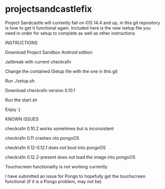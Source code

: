 # projectsandcastlefix
Project Sandcastle will currently fail on iOS 14.4 and up, in this git repository is how to get it functional again. Included here is the new isetup file you need in order for setup to complete as well as other instructions



INSTRUCTIONS

Download Project Sandbox Android edition

Jailbreak with current checkra1n

Change the contained iSetup file with the one in this git

Run ./setup.sh

Download checkra1n version 0.10.1

Run the start.sh

Enjoy :)


KNOWN ISSUES

checkra1n 0.10.2 works sometimes but is inconsistent

checkra1n 0.11 crashes nto pongoOS

checkra1n 0.12-0.12.1 does not boot into pongoOS


checkra1n 0.12.2-present does not load the image into pongoOS



Touchscreen functionality is not working currently

I have submitted an issue for Pongo to hopefully get the touchscreen functional (if it is a Pongo problem, may not be)

